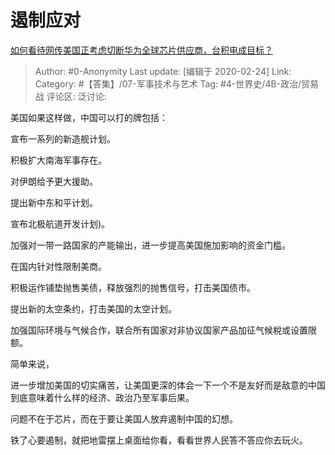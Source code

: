 # 遏制应对
[如何看待网传美国正考虑切断华为全球芯片供应商，台积电成目标？](https://www.zhihu.com/question/372727439/answer/1028671546)

> Author: #0-Anonymity
> Last update: [编辑于 2020-02-24]
> Link:
> Category: #【答集】/07-军事技术与艺术
> Tag: #4-世界史/4B-政治/贸易战
> 评论区:
> 泛讨论:

美国如果这样做，中国可以打的牌包括：

宣布一系列的新造舰计划。

积极扩大南海军事存在。

对伊朗给予更大援助。

提出新中东和平计划。

宣布北极航道开发计划)。

加强对一带一路国家的产能输出，进一步提高美国施加影响的资金门槛。

在国内针对性限制美商。

积极运作铺垫抛售美债，释放强烈的抛售信号，打击美国债市。

提出新的太空条约，打击美国的太空计划。

加强国际环境与气候合作，联合所有国家对非协议国家产品加征气候稅或设置限额。

简单来说，

进一步增加美国的切实痛苦，让美国更深的体会一下一个不是友好而是敌意的中国到底意味着什么样的经济、政治乃至军事后果。

问题不在于芯片，而在于要让美国人放弃遏制中国的幻想。

铁了心要遏制，就把地雷摆上桌面给你看，看看世界人民答不答应你去玩火。

